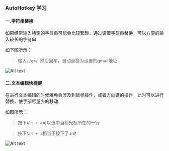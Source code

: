 
### AutoHotkey 学习
#### 一.字符串替换
如果经常输入特定的字符串可能会比较繁琐，通过设置字符串替换，可以方便的输入较长的字符串

如下图所示：

> 输入`//gm`，然后回车，自动替换为设置的gmail地址

![Alt text](data:image,local://11.PNG)

#### 二.文本编辑快捷键
在进行文本编辑的时候难免会涉及到鼠标操作，或者方向键的操作，此时可以进行替换，使手部尽量少的移动

如图所示：
> 按下`Alt + a`可以选中当前光标所在的一行

> 按下`Alt + i`相当于按下了`上键`

![Alt text](data:image,local://22.PNG)